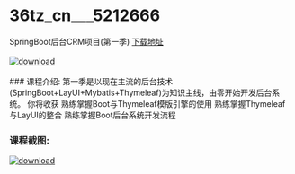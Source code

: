 # 36tz_cn___5212666
SpringBoot后台CRM项目(第一季)
[下载地址](http://www.36tz.cn/article/5212666 "下载地址")
<br/></br>[![download](http://36tz.cn/muke_img/2020_04_2-132-300x183.png "下载地址")](http://www.36tz.cn/article/5212666 "下载地址")
<br/></br>### 课程介绍:
第一季是以现在主流的后台技术(SpringBoot+LayUI+Mybatis+Thymeleaf)为知识主线，由零开始开发后台系统。
你将收获
熟练掌握Boot与Thymeleaf模版引擎的使用
熟练掌握Thymeleaf与LayUI的整合
熟练掌握Boot后台系统开发流程

### 课程截图:
[![download](http://36tz.cn/muke_img/2020_04_1-196.png "下载地址")](http://www.36tz.cn/article/5212666 "下载地址")

